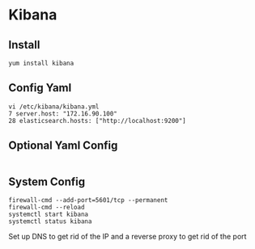 # Kibana

## Install
```
yum install kibana
```

## Config Yaml
```
vi /etc/kibana/kibana.yml
7 server.host: "172.16.90.100"
28 elasticsearch.hosts: ["http://localhost:9200"]
```

## Optional Yaml Config
```

```

## System Config
```
firewall-cmd --add-port=5601/tcp --permanent
firewall-cmd --reload
systemctl start kibana
systemctl status kibana
```

Set up DNS to get rid of the IP and a reverse proxy to get rid of the port